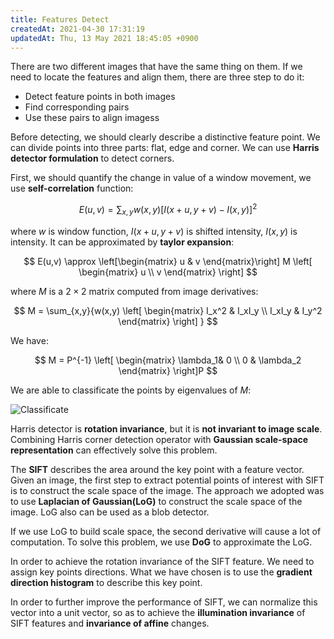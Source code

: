 ```yaml
---
title: Features Detect
createdAt: 2021-04-30 17:31:19
updatedAt: Thu, 13 May 2021 18:45:05 +0900
---
```


There are two different images that have the same thing on them. If we need to locate the features and align them, there are three step to do it:

- Detect feature points in both images
- Find corresponding pairs
- Use these pairs to align imagess

Before detecting, we should clearly describe a distinctive feature point. We can divide points into three parts: flat, edge and corner. We can use **Harris detector formulation** to detect corners.

First, we should quantify the change in value of a window movement, we use **self-correlation** function:

$$
E(u,v) = \sum_{x,y}{w(x,y)[I(x+u,y+v)-I(x,y)]^2}
$$

where $w$ is window function, $I(x+u,y+v)$ is shifted intensity, $I(x,y)$ is intensity. It can be approximated by **taylor expansion**:

$$
E(u,v) \approx \left[\begin{matrix}  
   u  & v
\end{matrix}\right]
M
\left[
\begin{matrix}
  u \\ v
\end{matrix}
\right]
$$

where $M$ is a $2 \times 2$ matrix computed from image derivatives:

$$
M = \sum_{x,y}{w(x,y)
\left[
\begin{matrix}
  I_x^2 & I_xI_y \\
  I_xI_y & I_y^2
\end{matrix}
\right]
}
$$

We have:

$$
M = P^{-1} \left[
\begin{matrix}
 \lambda_1& 0 \\
 0 & \lambda_2
\end{matrix}
\right]P
$$

We are able to classificate the points by eigenvalues of $M$:

![Classificate](https://i.loli.net/2021/05/12/7VpxKa5eQ28Ybzl.png)

Harris detector is **rotation invariance**, but it is **not invariant to image scale**. Combining Harris corner detection operator with **Gaussian scale-space representation** can effectively solve this problem.

The **SIFT** describes the area around the key point with a feature vector. Given an image, the first step to extract potential points of interest with SIFT is to construct the scale space of the image. The approach we adopted was to use **Laplacian of Gaussian(LoG)** to construct the scale space of the image. LoG also can be used as a blob detector.

If we use LoG to build scale space, the second derivative will cause a lot of computation. To solve this problem, we use **DoG** to approximate the LoG.

In order to achieve the rotation invariance of the SIFT feature. We need to assign key points directions. What we have chosen is to use the **gradient direction histogram** to describe this key point.

In order to further improve the performance of SIFT, we can normalize this vector into a unit vector, so as to achieve the **illumination invariance** of SIFT features and **invariance of affine** changes.

